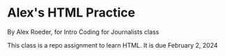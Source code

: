 # Alex's HTML Practice

By Alex Roeder, for Intro Coding for Journalists class

This class is a repo assignment to learn HTML. It is due February 2, 2024